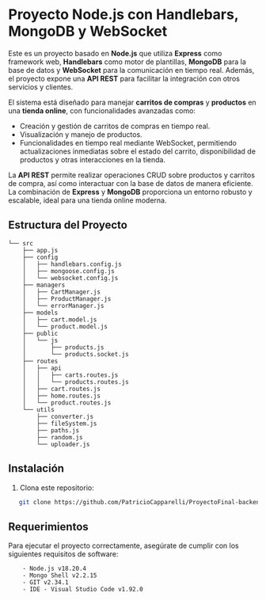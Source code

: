 # Proyecto Node.js con Handlebars, MongoDB y WebSocket

Este es un proyecto basado en **Node.js** que utiliza **Express** como framework web, **Handlebars** como motor de plantillas, **MongoDB** para la base de datos y **WebSocket** para la comunicación en tiempo real. Además, el proyecto expone una **API REST** para facilitar la integración con otros servicios y clientes.

El sistema está diseñado para manejar **carritos de compras** y **productos** en una **tienda online**, con funcionalidades avanzadas como:

- Creación y gestión de carritos de compras en tiempo real.
- Visualización y manejo de productos.
- Funcionalidades en tiempo real mediante WebSocket, permitiendo actualizaciones inmediatas sobre el estado del carrito, disponibilidad de productos y otras interacciones en la tienda.

La **API REST** permite realizar operaciones CRUD sobre productos y carritos de compra, así como interactuar con la base de datos de manera eficiente. La combinación de **Express** y **MongoDB** proporciona un entorno robusto y escalable, ideal para una tienda online moderna.

## Estructura del Proyecto
```├── README.md
└── src
    ├── app.js
    ├── config
    │   ├── handlebars.config.js
    │   ├── mongoose.config.js
    │   └── websocket.config.js
    ├── managers
    │   ├── CartManager.js
    │   ├── ProductManager.js
    │   └── errorManager.js
    ├── models
    │   ├── cart.model.js
    │   └── product.model.js
    ├── public
    │   └── js
    │       ├── products.js
    │       └── products.socket.js
    ├── routes
    │   ├── api
    │   │   ├── carts.routes.js
    │   │   └── products.routes.js
    │   ├── cart.routes.js
    │   ├── home.routes.js
    │   └── product.routes.js
    └── utils
        ├── converter.js
        ├── fileSystem.js
        ├── paths.js
        ├── random.js
        └── uploader.js
```

## Instalación
1. Clona este repositorio:
```bash
   git clone https://github.com/PatricioCapparelli/ProyectoFinal-backend.git
```

## Requerimientos

Para ejecutar el proyecto correctamente, asegúrate de cumplir con los siguientes requisitos de software:
```
    - Node.js v18.20.4
    - Mongo Shell v2.2.15
    - GIT v2.34.1
    - IDE - Visual Studio Code v1.92.0
```
